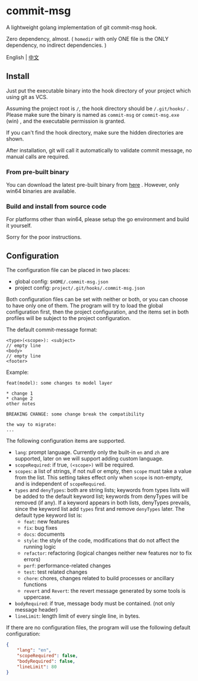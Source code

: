 # commit-msg

A lightweight golang implementation of git commit-msg hook.

Zero dependency, almost. ( `homedir` with only ONE file is the ONLY dependency, no indirect dependencies. )

English | [中文](./README_zh.md)



## Install

Just put the executable binary into the hook directory of your project which using git as VCS.

Assuming the project root is `/`, the hook directory should be `/.git/hooks/` . Please make sure the binary is named as `commit-msg` or `commit-msg.exe` (win) , and the executable permission is granted.

If you can't find the hook directory, make sure the hidden directories are shown.



After installation, git will call it automatically to validate commit message, no manual calls are required.

### From pre-built binary

You can download the latest pre-built binary from [here](https://github.com/JayceChant/commit-msg/releases) . However, only win64 binaries are available.



### Build and install from source code

For platforms other than win64, please setup the go environment and build it yourself.

Sorry for the poor instructions.



## Configuration

The configuration file can be placed in two places:

* global config: `$HOME/.commit-msg.json`
* project config: `project/.git/hooks/.commit-msg.json`

Both configuration files can be set with neither or both, or you can choose to have only one of them. The program will try to load the global configuration first, then the project configuration, and the items set in both profiles will be subject to the project configuration.

The default commit-message format:

```
<type>(<scope>): <subject>
// empty line
<body>
// empty line
<footer>
```

Example:

```
feat(model): some changes to model layer

* change 1
* change 2
other notes

BREAKING CHANGE: some change break the compatibility

the way to migrate:
...
```

The following configuration items are supported.

* `lang`: prompt language. Currently only the built-in `en` and `zh` are supported, later on we will support adding custom language.
* `scopeRequired`: if true, `(<scope>)` will be required.
* `scopes`: a list of strings, if not null or empty, then `scope` must take a value from the list. This setting takes effect only when `scope` is non-empty, and is independent of `scopeRequired`.
* `types` and `denyTypes`: both are string lists; keywords from types lists will be added to the default keyword list; keywords from denyTypes will be removed (if any). If a keyword appears in both lists, denyTypes prevails, since the keyword list add `types` first and remove `denyTypes` later.
  The default type keyword list is:
  * `feat`: new features
  * `fix`: bug fixes
  * `docs`: documents
  * `style`: the style of the code, modifications that do not affect the running logic
  * `refactor`: refactoring (logical changes neither new features nor to fix errors)
  * `perf`: performance-related changes
  * `test`: test related changes
  * `chore`: chores, changes related to build processes or ancillary functions
  * `revert` and `Revert`: the revert message generated by some tools is uppercase.
* `bodyRequired`: if true, message body must be contained. (not only message header)
* `lineLimit`: length limit of every single line, in bytes.

If there are no configuration files, the program will use the following default configuration:

```json
{
    "lang": "en",
    "scopeRequired": false,
    "bodyRequired": false,
    "lineLimit": 80
}
```
